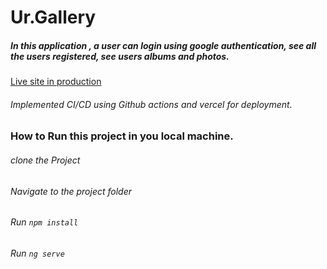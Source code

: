 # Ur.Gallery 
##### In this application , a user can login using google authentication, see all the users registered, see users albums and photos.

[Live site in production](https://client-eight-ashen.vercel.app/)

###### Implemented CI/CD using Github actions and vercel for deployment.

### How to Run this project in you local machine.
###### clone the Project 
###### Navigate to the project folder
###### Run `npm install`
###### Run `ng serve`





